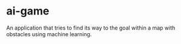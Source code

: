 # ai-game

An application that tries to find its way to the goal within a map with obstacles using machine learning.

